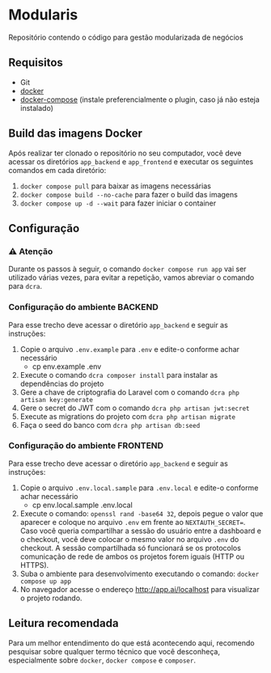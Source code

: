 # Modularis

Repositório contendo o código para gestão modularizada de negócios

## Requisitos

- Git
- [docker]
- [docker-compose] (instale preferencialmente o plugin, caso já não esteja instalado)

## Build das imagens Docker

Após realizar ter clonado o repositório no seu computador, você deve acessar os diretórios `app_backend` e `app_frontend` e executar os seguintes comandos em cada diretório:

1) `docker compose pull` para baixar as imagens necessárias
2) `docker compose build --no-cache` para fazer o build das imagens
3) `docker compose up -d --wait` para fazer iniciar o container

## Configuração

### ⚠️ Atenção

Durante os passos à seguir, o comando `docker compose run app` vai ser utilizado várias vezes, para evitar a repetição, vamos abreviar o comando para `dcra`.

### Configuração do ambiente BACKEND

Para esse trecho deve acessar o diretório `app_backend` e seguir as instruções:

1) Copie o arquivo `.env.example` para `.env` e edite-o conforme achar necessário
    - cp env.example .env
2) Execute o comando `dcra composer install` para instalar as dependências do projeto
3) Gere a chave de criptografia do Laravel com o comando `dcra php artisan key:generate`
4) Gere o secret do JWT com o comando `dcra php artisan jwt:secret`
5) Execute as migrations do projeto com `dcra php artisan migrate`
6) Faça o seed do banco com `dcra php artisan db:seed`

### Configuração do ambiente FRONTEND

Para esse trecho deve acessar o diretório `app_backend` e seguir as instruções:

1) Copie o arquivo `.env.local.sample` para `.env.local` e edite-o conforme achar necessário
    - cp env.local.sample .env.local
2) Execute o comando: `openssl rand -base64 32`, depois pegue o valor que aparecer e coloque no arquivo `.env` em frente ao `NEXTAUTH_SECRET=`. Caso você queria compartilhar a sessão do usuário entre a dashboard e o checkout, você deve colocar o mesmo valor no arquivo `.env` do checkout. A sessão compartilhada só funcionará se os protocolos comunicação de rede de ambos os projetos forem iguais (HTTP ou HTTPS).
3) Suba o ambiente para desenvolvimento executando o comando: `docker compose up app`
4) No navegador acesse o endereço http://app.ai/localhost para visualizar o projeto rodando.

## Leitura recomendada

Para um melhor entendimento do que está acontecendo aqui, recomendo pesquisar sobre qualquer termo técnico que você desconheça, especialmente sobre `docker`, `docker compose` e `composer`.

[docker]: https://www.docker.com/
[docker-compose]: https://docs.docker.com/compose/

